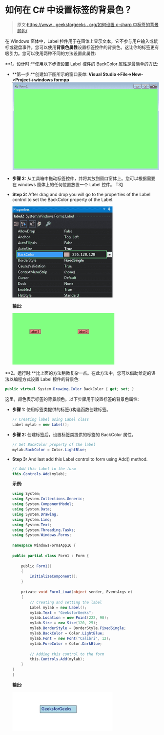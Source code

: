 # 如何在 C# 中设置标签的背景色？

> 原文:[https://www . geeksforgeeks . org/如何设置 c-sharp 中标签的背景颜色/](https://www.geeksforgeeks.org/how-to-set-the-background-color-of-the-label-in-c-sharp/)

在 Windows 窗体中，Label 控件用于在窗体上显示文本，它不参与用户输入或鼠标或键盘事件。您可以使用**背景色属性**设置标签控件的背景色。这让你的标签更有吸引力。您可以使用两种不同的方法设置此属性:

**1。设计时:**使用以下步骤设置 Label 控件的 BackColor 属性是最简单的方法:

*   **第一步:**创建如下图所示的窗口表单:
    **Visual Studio->File->New->Project->windows formpp**
    ![](img/f1d477c51402b2df11d7ed28eee617fe.png)
*   **步骤 2:** 从工具箱中拖动标签控件，并将其放到窗口窗体上。您可以根据需要在 windows 窗体上的任何位置放置一个 Label 控件。
    T3】
*   **Step 3:** After drag and drop you will go to the properties of the Label control to set the BackColor property of the Label.

    ![](img/aa3df4f533f0deffd8ab04ff2c4eb071.png)

    **输出:**

    ![](img/f715c054e646b5294203d03248bd630d.png)

**2。运行时:**比上面的方法稍微复杂一点。在此方法中，您可以借助给定的语法以编程方式设置 Label 控件的背景色:

```cs
public virtual System.Drawing.Color BackColor { get; set; }
```

这里，颜色表示标签的背景颜色。以下步骤用于设置标签的背景色属性:

*   **步骤 1:** 使用标签类提供的标签()构造函数创建标签。

    ```cs
    // Creating label using Label class
    Label mylab = new Label();

    ```

*   **步骤 2:** 创建标签后，设置标签类提供的标签的 BackColor 属性。

    ```cs
    // Set BackColor property of the label
    mylab.BackColor = Color.LightBlue;

    ```

*   **Step 3:** And last add this Label control to form using Add() method.

    ```cs
    // Add this label to the form
    this.Controls.Add(mylab);

    ```

    **示例:**

    ```cs
    using System;
    using System.Collections.Generic;
    using System.ComponentModel;
    using System.Data;
    using System.Drawing;
    using System.Linq;
    using System.Text;
    using System.Threading.Tasks;
    using System.Windows.Forms;

    namespace WindowsFormsApp16 {

    public partial class Form1 : Form {

        public Form1()
        {
            InitializeComponent();
        }

        private void Form1_Load(object sender, EventArgs e)
        {
            // Creating and setting the label
            Label mylab = new Label();
            mylab.Text = "GeeksforGeeks";
            mylab.Location = new Point(222, 90);
            mylab.Size = new Size(120, 25);
            mylab.BorderStyle = BorderStyle.FixedSingle;
            mylab.BackColor = Color.LightBlue;
            mylab.Font = new Font("Calibri", 12);
            mylab.ForeColor = Color.DarkBlue;

            // Adding this control to the form
            this.Controls.Add(mylab);
        }
    }
    }
    ```

    **输出:**

    ![](img/41f6ef583670e07da45a137b19960f3c.png)